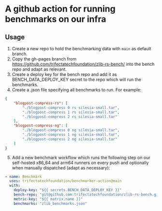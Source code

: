 # A github action for running benchmarks on our infra

## Usage

1. Create a new repo to hold the benchmarking data with `main` as default branch.
2. Copy the gh-pages branch from <https://github.com/trifectatechfoundation/zlib-rs-bench/> into the bench repo and adapt as relevant.
3. Create a deploy key for the bench repo and add it as BENCH_DATA_DEPLOY_KEY secret to the repo which will run the benchmarks.
4. Create a .json file specifying all benchmarks to run. For example:

```json
{
    "blogpost-compress-rs": [
        "./blogpost-compress 0 rs silesia-small.tar",
        "./blogpost-compress 1 rs silesia-small.tar",
        "./blogpost-compress 2 rs silesia-small.tar"
    ],
    "blogpost-compress-ng": [
        "./blogpost-compress 0 ng silesia-small.tar",
        "./blogpost-compress 1 ng silesia-small.tar",
        "./blogpost-compress 2 ng silesia-small.tar"
    ]
}
```

5. Add a new benchmark workflow which runs the following step on our self-hosted x86_64 and arm64 runners on every push and optionally when manually dispatched (adapt as necessary):

```yaml
- name: Benchmark
  uses: trifectatechfoundation/benchmarker-action@main
  with:
    deploy-key: "${{ secrets.BENCH_DATA_DEPLOY_KEY }}"
    bench-repo: "git@github.com:trifectatechfoundation/zlib-rs-bench.git"
    metric-key: "${{ matrix.name }}"
    benchmarks: "zlib_benchmarks.json"
```
